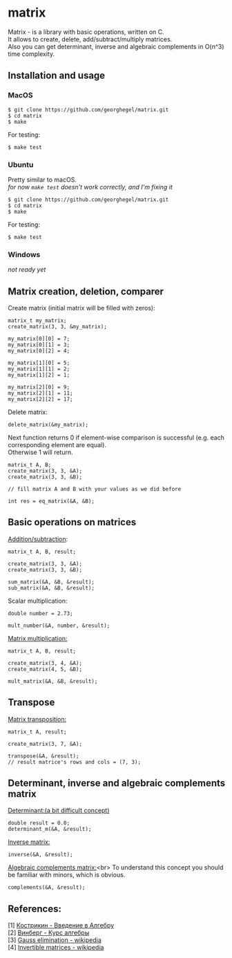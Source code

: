 
# matrix
Matrix - is a library with basic operations, written on C. <br>
It allows to create, delete, add/subtract/multiply matrices. <br>
Also you can get determinant, inverse and algebraic complements in O(n^3) time complexity.

## Installation and usage
### MacOS
```
$ git clone https://github.com/georghegel/matrix.git
$ cd matrix
$ make
```
For testing:
```
$ make test
```

### Ubuntu
Pretty similar to macOS.<br>
*for now `make test` doesn't work correctly, and I'm fixing it*
```
$ git clone https://github.com/georghegel/matrix.git
$ cd matrix
$ make
```
For testing:
```
$ make test
```

### Windows
*not ready yet*
## Matrix creation, deletion, comparer
Create matrix (initial matrix will be filled with zeros):
```
matrix_t my_matrix;
create_matrix(3, 3, &my_matrix);

my_matrix[0][0] = 7;
my_matrix[0][1] = 3;
my_matrix[0][2] = 4;

my_matrix[1][0] = 5;
my_matrix[1][1] = 2;
my_matrix[1][2] = 1;

my_matrix[2][0] = 9;
my_matrix[2][1] = 11;
my_matrix[2][2] = 17;
```

Delete matrix:
```
delete_matrix(&my_matrix);
```
Next function returns 0 if element-wise comparison is successful (e.g. each corresponding element are equal). <br>
Otherwise 1 will return.
```
matrix_t A, B;
create_matrix(3, 3, &A);
create_matrix(3, 3, &B);

// fill matrix A and B with your values as we did before

int res = eq_matrix(&A, &B);
```

## Basic operations on matrices

[Addition/subtraction](https://en.wikipedia.org/wiki/Matrix_addition#Entrywise_sum):
```
matrix_t A, B, result;

create_matrix(3, 3, &A);
create_matrix(3, 3, &B);

sum_matrix(&A, &B, &result);
sub_matrix(&A, &B, &result); 
```

Scalar multiplication:

```
double number = 2.73;

mult_number(&A, number, &result);
```

[Matrix multiplication:](https://en.wikipedia.org/wiki/Matrix_multiplication#Definition)
```
matrix_t A, B, result;

create_matrix(3, 4, &A);
create_matrix(4, 5, &B);

mult_matrix(&A, &B, &result);
```

## Transpose
[Matrix transposition:](https://en.wikipedia.org/wiki/Transpose#Transpose_of_a_matrix)
```
matrix_t A, result;

create_matrix(3, 7, &A);

transpose(&A, &result);
// result matrice's rows and cols = (7, 3);
```


## Determinant, inverse and algebraic complements matrix
[Determinant:(a bit difficult concept)](https://en.wikipedia.org/wiki/Determinant)
```
double result = 0.0;
determinant_m(&A, &result);
```

[Inverse matrix:](https://en.wikipedia.org/wiki/Invertible_matrix)
```
inverse(&A, &result);
```

[Algebraic complements matrix:](https://en.wikipedia.org/wiki/Minor_(linear_algebra)#Complement)<br>
To understand this concept you should be familiar with minors, which is obvious.
```
complements(&A, &result);
```


## References:
[1] [Кострикин - Введение в Алгебру](https://studizba.com/files/show/pdf/65970-1-vvedenie-v-algebru--kostrikin--chast.html)<br>
[2] [Винберг - Курс алгебры](https://mathprofi.com/uploads/files/2581_f_41_e.b.vinberg-kurs-algebry-2-e-izd.pdf)<br>
[3] [Gauss elimination - wikipedia]()<br>
[4] [Invertible matrices - wikipedia](https://en.wikipedia.org/wiki/Invertible_matrix)
